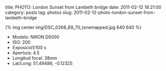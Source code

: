 title: PHOTO: London Sunset from Lambeth bridge
date: 2011-02-12 18:21:00
category: posts
tag: photos
slug: 2011-02-12-photo-london-sunset-from-lambeth-bridge

{% img center img/DSC_0268_69_70_tonemapped.jpg 640 640 %}

- Modelo: NIKON D5000
- ISO: 200
- Exposició1/100 s
- Apertura: 4.5
- Longitud focal: 38mm
- Lat/Long: 51.49486, -0.12325
